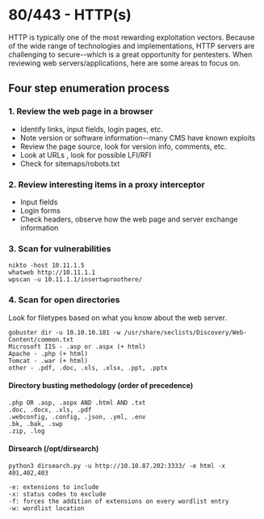 # 80/443 - HTTP(s)

HTTP is typically one of the most rewarding exploitation vectors. Because of the wide range of technologies and implementations, HTTP servers are challenging to secure--which is a great opportunity for pentesters. When reviewing web servers/applications, here are some areas to focus on.

## Four step enumeration process

### 1. Review the web page in a browser

* Identify links, input fields, login pages, etc.
* Note version or software information--many CMS have known exploits
* Review the page source, look for version info, comments, etc.
* Look at URLs , look for possible LFI/RFI
* Check for sitemaps/robots.txt

### 2. Review interesting items in a proxy interceptor

* Input fields
* Login forms
* Check headers, observe how the web page and server exchange information

### 3. Scan for vulnerabilities

```
nikto -host 10.11.1.5
whatweb http://10.11.1.1
wpscan -u 10.11.1.1/insertwproothere/
```

### 4. Scan for open directories

Look for filetypes based on what you know about the web server.

```
gobuster dir -u 10.10.10.181 -w /usr/share/seclists/Discovery/Web-Content/common.txt
Microsoft IIS - .asp or .aspx (+ html)
Apache - .php (+ html)
Tomcat - .war (+ html)
other - .pdf, .doc, .xls, .xlsx, .ppt, .pptx
```

#### Directory busting methodology (order of precedence)

```
.php OR .asp, .aspx AND .html AND .txt
.doc, .docx, .xls, .pdf
.webconfig, .config, .json, .yml, .env
.bk, .bak, .swp
.zip, .log
```

#### Dirsearch (/opt/dirsearch)

```
python3 dirsearch.py -u http://10.10.87.202:3333/ -e html -x 401,402,403

-e: extensions to include
-x: status codes to exclude
-f: forces the addition of extensions on every wordlist entry
-w: wordlist location
```
